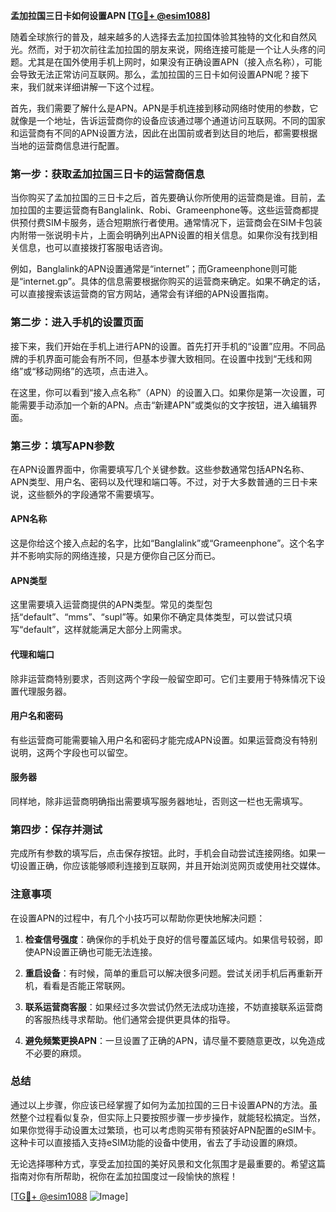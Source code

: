 **孟加拉国三日卡如何设置APN [[TG💪+ @esim1088](https://t.me/s/esim1088)]**

随着全球旅行的普及，越来越多的人选择去孟加拉国体验其独特的文化和自然风光。然而，对于初次前往孟加拉国的朋友来说，网络连接可能是一个让人头疼的问题。尤其是在国外使用手机上网时，如果没有正确设置APN（接入点名称），可能会导致无法正常访问互联网。那么，孟加拉国的三日卡如何设置APN呢？接下来，我们就来详细讲解一下这个过程。

首先，我们需要了解什么是APN。APN是手机连接到移动网络时使用的参数，它就像是一个地址，告诉运营商你的设备应该通过哪个通道访问互联网。不同的国家和运营商有不同的APN设置方法，因此在出国前或者到达目的地后，都需要根据当地的运营商信息进行配置。

### **第一步：获取孟加拉国三日卡的运营商信息**

当你购买了孟加拉国的三日卡之后，首先要确认你所使用的运营商是谁。目前，孟加拉国的主要运营商有Banglalink、Robi、Grameenphone等。这些运营商都提供预付费SIM卡服务，适合短期旅行者使用。通常情况下，运营商会在SIM卡包装内附带一张说明卡片，上面会明确列出APN设置的相关信息。如果你没有找到相关信息，也可以直接拨打客服电话咨询。

例如，Banglalink的APN设置通常是“internet”；而Grameenphone则可能是“internet.gp”。具体的信息需要根据你购买的运营商来确定。如果不确定的话，可以直接搜索该运营商的官方网站，通常会有详细的APN设置指南。

### **第二步：进入手机的设置页面**

接下来，我们开始在手机上进行APN的设置。首先打开手机的“设置”应用。不同品牌的手机界面可能会有所不同，但基本步骤大致相同。在设置中找到“无线和网络”或“移动网络”的选项，点击进入。

在这里，你可以看到“接入点名称”（APN）的设置入口。如果你是第一次设置，可能需要手动添加一个新的APN。点击“新建APN”或类似的文字按钮，进入编辑界面。

### **第三步：填写APN参数**

在APN设置界面中，你需要填写几个关键参数。这些参数通常包括APN名称、APN类型、用户名、密码以及代理和端口等。不过，对于大多数普通的三日卡来说，这些额外的字段通常不需要填写。

#### **APN名称**
这是你给这个接入点起的名字，比如“Banglalink”或“Grameenphone”。这个名字并不影响实际的网络连接，只是方便你自己区分而已。

#### **APN类型**
这里需要填入运营商提供的APN类型。常见的类型包括“default”、“mms”、“supl”等。如果你不确定具体类型，可以尝试只填写“default”，这样就能满足大部分上网需求。

#### **代理和端口**
除非运营商特别要求，否则这两个字段一般留空即可。它们主要用于特殊情况下设置代理服务器。

#### **用户名和密码**
有些运营商可能需要输入用户名和密码才能完成APN设置。如果运营商没有特别说明，这两个字段也可以留空。

#### **服务器**
同样地，除非运营商明确指出需要填写服务器地址，否则这一栏也无需填写。

### **第四步：保存并测试**

完成所有参数的填写后，点击保存按钮。此时，手机会自动尝试连接网络。如果一切设置正确，你应该能够顺利连接到互联网，并且开始浏览网页或使用社交媒体。

### **注意事项**

在设置APN的过程中，有几个小技巧可以帮助你更快地解决问题：

1. **检查信号强度**：确保你的手机处于良好的信号覆盖区域内。如果信号较弱，即使APN设置正确也可能无法连接。
   
2. **重启设备**：有时候，简单的重启可以解决很多问题。尝试关闭手机后再重新开机，看看是否能正常联网。

3. **联系运营商客服**：如果经过多次尝试仍然无法成功连接，不妨直接联系运营商的客服热线寻求帮助。他们通常会提供更具体的指导。

4. **避免频繁更换APN**：一旦设置了正确的APN，请尽量不要随意更改，以免造成不必要的麻烦。

### **总结**

通过以上步骤，你应该已经掌握了如何为孟加拉国的三日卡设置APN的方法。虽然整个过程看似复杂，但实际上只要按照步骤一步步操作，就能轻松搞定。当然，如果你觉得手动设置太过繁琐，也可以考虑购买带有预装好APN配置的eSIM卡。这种卡可以直接插入支持eSIM功能的设备中使用，省去了手动设置的麻烦。

无论选择哪种方式，享受孟加拉国的美好风景和文化氛围才是最重要的。希望这篇指南对你有所帮助，祝你在孟加拉国度过一段愉快的旅程！

[[TG💪+ @esim1088](https://t.me/s/esim1088) ![Image](https://i.postimg.cc/4NQfJmqS/Snipaste-2025-05-13-00-14-12.png)]